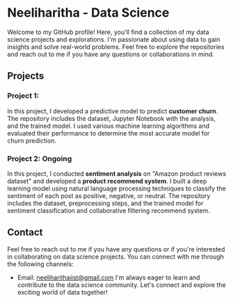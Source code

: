 # Neeliharitha - Data Science

Welcome to my GitHub profile! Here, you'll find a collection of my data science projects and explorations. I'm passionate about using data to gain insights and solve real-world problems. Feel free to explore the repositories and reach out to me if you have any questions or collaborations in mind.

## Projects

### Project 1: 

In this project, I developed a predictive model to predict **customer churn**. The repository includes the dataset, Jupyter Notebook with the analysis, and the trained model. I used various machine learning algorithms and evaluated their performance to determine the most accurate model for churn prediction.

### Project 2: Ongoing

In this project, I conducted **sentiment analysis** on "Amazon product reviews dataset" and  developed a **product recommend system**. I built a deep learning model using natural language processing techniques to classify the sentiment of each post as positive, negative, or neutral. The repository includes the dataset, preprocessing steps, and the trained model for sentiment classification and collaborative filtering recommend system.

## Contact

Feel free to reach out to me if you have any questions or if you're interested in collaborating on data science projects. You can connect with me through the following channels:

- Email: neeliharithaiist@gmail.com
I'm always eager to learn and contribute to the data science community. Let's connect and explore the exciting world of data together!
